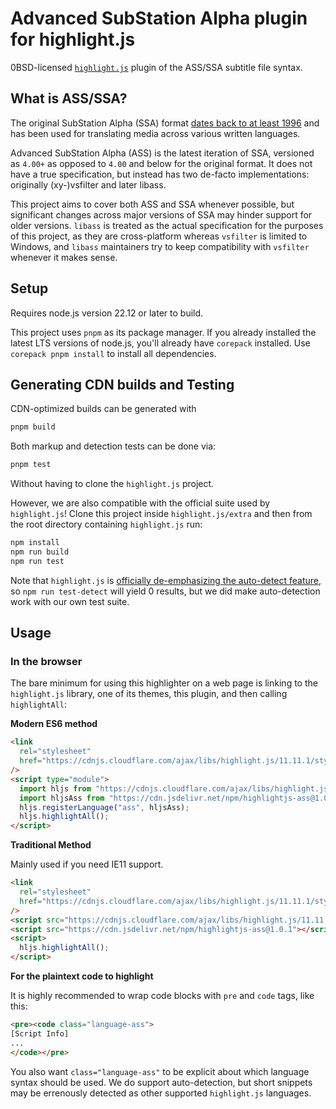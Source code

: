 # Advanced SubStation Alpha plugin for highlight.js

0BSD-licensed [`highlight.js`](https://github.com/highlightjs/highlight.js) plugin of the ASS/SSA subtitle file syntax.

## What is ASS/SSA?

The original SubStation Alpha (SSA) format [dates back to at least 1996](https://web.archive.org/web/19961229054108/http://www.eswat.demon.co.uk/) and has been used for translating media across various written languages.

Advanced SubStation Alpha (ASS) is the latest iteration of SSA, versioned as `4.00+` as opposed to `4.00` and below for the original format. It does not have a true specification, but instead has two de-facto implementations: originally (xy-)vsfilter and later libass.

This project aims to cover both ASS and SSA whenever possible, but significant changes across major versions of SSA may hinder support for older versions. `libass` is treated as the actual specification for the purposes of this project, as they are cross-platform whereas `vsfilter` is limited to Windows, and `libass` maintainers try to keep compatibility with `vsfilter` whenever it makes sense.

## Setup

Requires node.js version 22.12 or later to build.

This project uses `pnpm` as its package manager. If you already installed the latest LTS versions of node.js, you'll already have `corepack` installed.
Use `corepack pnpm install` to install all dependencies.

## Generating CDN builds and Testing

CDN-optimized builds can be generated with

```sh
pnpm build
```

Both markup and detection tests can be done via:

```sh
pnpm test
```

Without having to clone the `highlight.js` project.

However, we are also compatible with the official suite used by `highlight.js`! Clone this project inside `highlight.js/extra` and then from the root directory containing `highlight.js` run:

```sh
npm install
npm run build
npm run test
```

Note that `highlight.js` is [officially de-emphasizing the auto-detect feature](https://github.com/highlightjs/highlight.js/pull/3906/commits/57cf5a332e17611da54d8562c7398cca96722814), so `npm run test-detect` will yield 0 results, but we did make auto-detection work with our own test suite.

## Usage

### In the browser

The bare minimum for using this highlighter on a web page is linking to the `highlight.js` library, one of its themes, this plugin, and then calling `highlightAll`:

**Modern ES6 method**

```html
<link
  rel="stylesheet"
  href="https://cdnjs.cloudflare.com/ajax/libs/highlight.js/11.11.1/styles/dark.min.css"
/>
<script type="module">
  import hljs from "https://cdnjs.cloudflare.com/ajax/libs/highlight.js/11.11.1/es/highlight.min.js";
  import hljsAss from "https://cdn.jsdelivr.net/npm/highlightjs-ass@1.0.1/+esm";
  hljs.registerLanguage("ass", hljsAss);
  hljs.highlightAll();
</script>
```

**Traditional Method**

Mainly used if you need IE11 support.

```html
<link
  rel="stylesheet"
  href="https://cdnjs.cloudflare.com/ajax/libs/highlight.js/11.11.1/styles/dark.min.css"
/>
<script src="https://cdnjs.cloudflare.com/ajax/libs/highlight.js/11.11.1/es/highlight.min.js"></script>
<script src="https://cdn.jsdelivr.net/npm/highlightjs-ass@1.0.1"></script>
<script>
  hljs.highlightAll();
</script>
```

**For the plaintext code to highlight**

It is highly recommended to wrap code blocks with `pre` and `code` tags, like this:

```html
<pre><code class="language-ass">
[Script Info]
...
</code></pre>
```

You also want `class="language-ass"` to be explicit about which language syntax should be used. We do support auto-detection, but short snippets may be errenously detected as other supported `highlight.js` languages.
